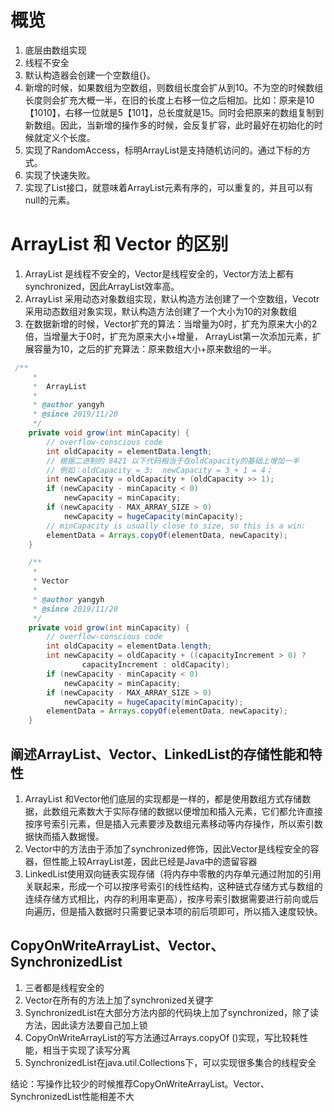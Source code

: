 # 概览

1. 底层由数组实现
2. 线程不安全
3. 默认构造器会创建一个空数组{}。
4. 新增的时候，如果数组为空数组，则数组长度会扩从到10。不为空的时候数组长度则会扩充大概一半，在旧的长度上右移一位之后相加。比如：原来是10【1010】，右移一位就是5【101】，总长度就是15。同时会把原来的数组复制到新数组。因此，当新增的操作多的时候，会反复扩容，此时最好在初始化的时候就定义个长度。
5. 实现了RandomAccess，标明ArrayList是支持随机访问的。通过下标的方式。
6. 实现了快速失败。
7. 实现了List接口，就意味着ArrayList元素有序的，可以重复的，并且可以有null的元素。

# ArrayList 和 Vector 的区别

1. ArrayList 是线程不安全的，Vector是线程安全的，Vector方法上都有synchronized，因此ArrayList效率高。
2. ArrayList 采用动态对象数组实现，默认构造方法创建了一个空数组，Vecotr 采用动态数组对象实现，默认构造方法创建了一个大小为10的对象数组
3. 在数据新增的时候，Vector扩充的算法：当增量为0时，扩充为原来大小的2倍，当增量大于0时，扩充为原来大小+增量， ArrayList第一次添加元素，扩展容量为10，之后的扩充算法：原来数组大小+原来数组的一半。

```java
 /**
     *
     *  ArrayList
     * 
     * @author yangyh
     * @since 2019/11/20
     */
    private void grow(int minCapacity) {
        // overflow-conscious code
        int oldCapacity = elementData.length;
        // 根据二进制的 8421 以下代码相当于在oldCapacity的基础上增加一半
        // 例如：oldCapacity = 3;  newCapacity = 3 + 1 = 4；
        int newCapacity = oldCapacity + (oldCapacity >> 1);
        if (newCapacity - minCapacity < 0)
            newCapacity = minCapacity;
        if (newCapacity - MAX_ARRAY_SIZE > 0)
            newCapacity = hugeCapacity(minCapacity);
        // minCapacity is usually close to size, so this is a win:
        elementData = Arrays.copyOf(elementData, newCapacity);
    }
```

```java
    /**
     *
     * Vector
     *
     * @author yangyh
     * @since 2019/11/20
     */
    private void grow(int minCapacity) {
        // overflow-conscious code
        int oldCapacity = elementData.length;
        int newCapacity = oldCapacity + ((capacityIncrement > 0) ?
                capacityIncrement : oldCapacity);
        if (newCapacity - minCapacity < 0)
            newCapacity = minCapacity;
        if (newCapacity - MAX_ARRAY_SIZE > 0)
            newCapacity = hugeCapacity(minCapacity);
        elementData = Arrays.copyOf(elementData, newCapacity);
    }
```



## 阐述ArrayList、Vector、LinkedList的存储性能和特性

1. ArrayList 和Vector他们底层的实现都是一样的，都是使用数组方式存储数据，此数组元素数大于实际存储的数据以便增加和插入元素，它们都允许直接按序号索引元素，但是插入元素要涉及数组元素移动等内存操作，所以索引数据快而插入数据慢。
2. Vector中的方法由于添加了synchronized修饰，因此Vector是线程安全的容器，但性能上较ArrayList差，因此已经是Java中的遗留容器
3.  LinkedList使用双向链表实现存储（将内存中零散的内存单元通过附加的引用关联起来，形成一个可以按序号索引的线性结构，这种链式存储方式与数组的连续存储方式相比，内存的利用率更高），按序号索引数据需要进行前向或后向遍历，但是插入数据时只需要记录本项的前后项即可，所以插入速度较快。            



## CopyOnWriteArrayList、Vector、SynchronizedList

1. 三者都是线程安全的
2. Vector在所有的方法上加了synchronized关键字
3. SynchronizedList在大部分方法内部的代码块上加了synchronized，除了读方法，因此读方法要自己加上锁
4. CopyOnWriteArrayList的写方法通过Arrays.copyOf ()实现，写比较耗性能，相当于实现了读写分离
5. SynchronizedList在java.util.Collections下，可以实现很多集合的线程安全

结论：写操作比较少的时候推荐CopyOnWriteArrayList。Vector、SynchronizedList性能相差不大